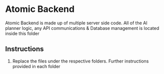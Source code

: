 # Atomic Backend

Atomic Backend is made up of multiple server side code. All of the AI planner logic, any API communications & Database management is located inside this folder

## Instructions

1. Replace the files under the respective folders. Further instructions provided in each folder